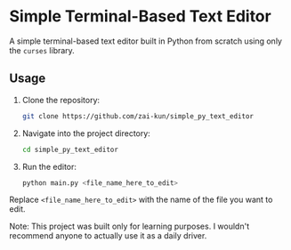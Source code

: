 # Simple Terminal-Based Text Editor

A simple terminal-based text editor built in Python from scratch using only the `curses` library.

## Usage

1. Clone the repository:
   ```sh
   git clone https://github.com/zai-kun/simple_py_text_editor
   ```

2. Navigate into the project directory:
   ```sh
   cd simple_py_text_editor
   ```

3. Run the editor:
   ```sh
   python main.py <file_name_here_to_edit>
   ```

Replace `<file_name_here_to_edit>` with the name of the file you want to edit.

Note: This project was built only for learning purposes. I wouldn't recommend anyone to actually use it as a daily driver.
